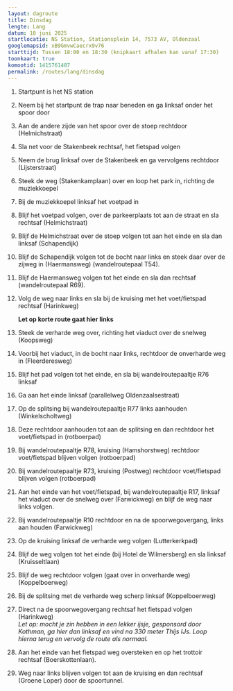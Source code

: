 ```yaml
---
layout: dagroute
title: Dinsdag
lengte: Lang
datum: 10 juni 2025
startlocatie: NS Station, Stationsplein 14, 7573 AV, Oldenzaal
googlemapsid: xB9GmvwCaecrx9v76
starttijd: Tussen 18:00 en 18:30 (knipkaart afhalen kan vanaf 17:30)
toonkaart: true
komootid: 1415761487
permalink: /routes/lang/dinsdag
---
```


1. Startpunt is het NS station  
2. Neem bij het startpunt de trap naar beneden en ga linksaf onder het spoor door  
3. Aan de andere zijde van het spoor over de stoep rechtdoor (Helmichstraat)  
4. Sla net voor de Stakenbeek rechtsaf, het fietspad volgen  
5. Neem de brug linksaf over de Stakenbeek en ga vervolgens rechtdoor (Lijsterstraat)  
6. Steek de weg (Stakenkamplaan) over en loop het park in, richting de muziekkoepel  
7. Bij de muziekkoepel linksaf het voetpad in  
8. Blijf het voetpad volgen, over de parkeerplaats tot aan de straat en sla rechtsaf (Helmichstraat)  
9. Blijf de Helmichstraat over de stoep volgen tot aan het einde en sla dan linksaf (Schapendijk)  
10. Blijf de Schapendijk volgen tot de bocht naar links en steek daar over de zijweg in (Haermansweg) (wandelroutepaal T54).  
11. Blijf de Haermansweg volgen tot het einde en sla dan rechtsaf (wandelroutepaal R69).  
12. Volg de weg naar links en sla bij de kruising met het voet/fietspad rechtsaf (Harinkweg)  

    **Let op korte route gaat hier links**

13. Steek de verharde weg over, richting het viaduct over de snelweg (Koopsweg)  
14. Voorbij het viaduct, in de bocht naar links, rechtdoor de onverharde weg in (Fleerderesweg)  
15. Blijf het pad volgen tot het einde, en sla bij wandelroutepaaltje R76 linksaf  
16. Ga aan het einde linksaf (parallelweg Oldenzaalsestraat)  
17. Op de splitsing bij wandelroutepaaltje R77 links aanhouden (Winkelscholtweg)  
18. Deze rechtdoor aanhouden tot aan de splitsing en dan rechtdoor het voet/fietspad in (rotboerpad)  
19. Bij wandelroutepaaltje R78, kruising (Hamshorstweg) rechtdoor voet/fietspad blijven volgen (rotboerpad)  
20. Bij wandelroutepaaltje R73, kruising (Postweg) rechtdoor voet/fietspad blijven volgen (rotboerpad)  
21. Aan het einde van het voet/fietspad, bij wandelroutepaaltje R17, linksaf het viaduct over de snelweg over (Farwickweg) en blijf de weg naar links volgen.  
22. Bij wandelroutepaaltje R10 rechtdoor en na de spoorwegovergang, links aan houden (Farwickweg)  
23. Op de kruising linksaf de verharde weg volgen (Lutterkerkpad)  
24. Blijf de weg volgen tot het einde (bij Hotel de Wilmersberg) en sla linksaf (Kruisseltlaan)  
25. Blijf de weg rechtdoor volgen (gaat over in onverharde weg) (Koppelboerweg)  
26. Bij de splitsing met de verharde weg scherp linksaf (Koppelboerweg)  
27. Direct na de spoorwegovergang rechtsaf het fietspad volgen (Harinkweg)  
    _Let op: mocht je zin hebben in een lekker ijsje, gesponsord door Kothman, ga hier dan linksaf en vind na 330 meter Thijs IJs. Loop hierna terug en vervolg de route als normaal._  
28. Aan het einde van het fietspad weg oversteken en op het trottoir rechtsaf (Boerskottenlaan).  
29. Weg naar links blijven volgen tot aan de kruising en dan rechtsaf (Groene Loper) door de spoortunnel.  